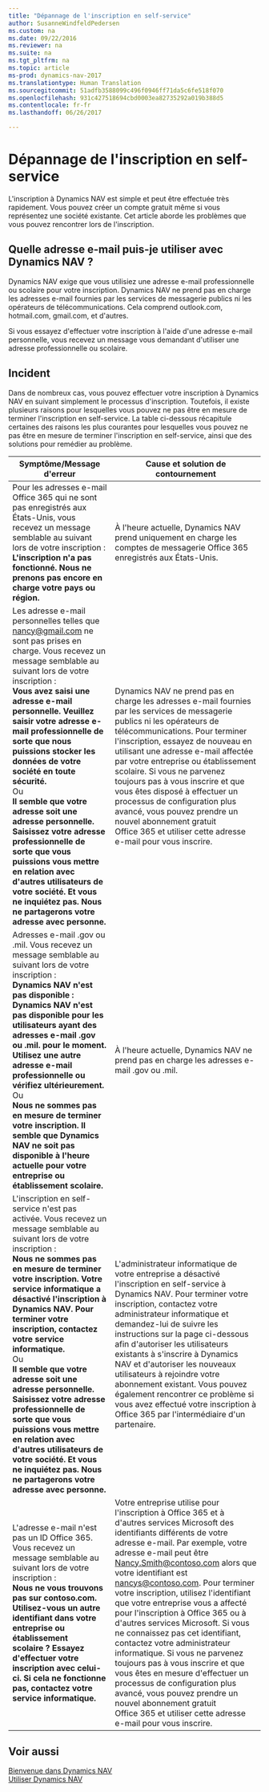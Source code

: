 ```yaml
---
title: "Dépannage de l'inscription en self-service"
author: SusanneWindfeldPedersen
ms.custom: na
ms.date: 09/22/2016
ms.reviewer: na
ms.suite: na
ms.tgt_pltfrm: na
ms.topic: article
ms-prod: dynamics-nav-2017
ms.translationtype: Human Translation
ms.sourcegitcommit: 51adfb3588099c496f0946ff71da5c6fe518f070
ms.openlocfilehash: 931c427518694cbd0003ea82735292a019b388d5
ms.contentlocale: fr-fr
ms.lasthandoff: 06/26/2017

---
```


# <a name="troubleshooting-self-service-sign-up"></a>Dépannage de l'inscription en self-service
L'inscription à Dynamics NAV est simple et peut être effectuée très rapidement. Vous pouvez créer un compte gratuit même si vous représentez une société existante. Cet article aborde les problèmes que vous pouvez rencontrer lors de l'inscription.

## <a name="what-email-address-can-i-use-with-dynamics-nav"></a>Quelle adresse e-mail puis-je utiliser avec Dynamics NAV ?
Dynamics NAV exige que vous utilisiez une adresse e-mail professionnelle ou scolaire pour votre inscription. Dynamics NAV ne prend pas en charge les adresses e-mail fournies par les services de messagerie publics ni les opérateurs de télécommunications. Cela comprend outlook.com, hotmail.com, gmail.com, et d'autres.

Si vous essayez d'effectuer votre inscription à l'aide d'une adresse e-mail personnelle, vous recevez un message vous demandant d'utiliser une adresse professionnelle ou scolaire.

## <a name="troubleshooting"></a>Incident
Dans de nombreux cas, vous pouvez effectuer votre inscription à Dynamics NAV en suivant simplement le processus d'inscription. Toutefois, il existe plusieurs raisons pour lesquelles vous pouvez ne pas être en mesure de terminer l'inscription en self-service. La table ci-dessous récapitule certaines des raisons les plus courantes pour lesquelles vous pouvez ne pas être en mesure de terminer l'inscription en self-service, ainsi que des solutions pour remédier au problème.

|Symptôme/Message d'erreur                                                                             |Cause et solution de contournement|
|--------------------------------------------------------------------------------------------------|--------------------|
|Pour les adresses e-mail Office 365 qui ne sont pas enregistrés aux États-Unis, vous recevez un message semblable au suivant lors de votre inscription : <br>**L'inscription n'a pas fonctionné. Nous ne prenons pas encore en charge votre pays ou région.**<br> |À l'heure actuelle, Dynamics NAV prend uniquement en charge les comptes de messagerie Office 365 enregistrés aux États-Unis.|
|Les adresse e-mail personnelles telles que nancy@gmail.com ne sont pas prises en charge. Vous recevez un message semblable au suivant lors de votre inscription : <br>**Vous avez saisi une adresse e-mail personnelle. Veuillez saisir votre adresse e-mail professionnelle de sorte que nous puissions stocker les données de votre société en toute sécurité.**<br> Ou <br> **Il semble que votre adresse soit une adresse personnelle. Saisissez votre adresse professionnelle de sorte que vous puissions vous mettre en relation avec d'autres utilisateurs de votre société. Et vous ne inquiétez pas. Nous ne partagerons votre adresse avec personne.** | Dynamics NAV ne prend pas en charge les adresses e-mail fournies par les services de messagerie publics ni les opérateurs de télécommunications. Pour terminer l'inscription, essayez de nouveau en utilisant une adresse e-mail affectée par votre entreprise ou établissement scolaire. Si vous ne parvenez toujours pas à vous inscrire et que vous êtes disposé à effectuer un processus de configuration plus avancé, vous pouvez prendre un nouvel abonnement gratuit Office 365 et utiliser cette adresse e-mail pour vous inscrire.
|Adresses e-mail .gov ou .mil. Vous recevez un message semblable au suivant lors de votre inscription : <br>**Dynamics NAV n'est pas disponible : Dynamics NAV n'est pas disponible pour les utilisateurs ayant des adresses e-mail .gov ou .mil. pour le moment. Utilisez une autre adresse e-mail professionnelle ou vérifiez ultérieurement.** <br>Ou <br>**Nous ne sommes pas en mesure de terminer votre inscription. Il semble que Dynamics NAV ne soit pas disponible à l'heure actuelle pour votre entreprise ou établissement scolaire.**|À l'heure actuelle, Dynamics NAV ne prend pas en charge les adresses e-mail .gov ou .mil.|
|L'inscription en self-service n'est pas activée. Vous recevez un message semblable au suivant lors de votre inscription : <br>**Nous ne sommes pas en mesure de terminer votre inscription. Votre service informatique a désactivé l'inscription à Dynamics NAV. Pour terminer votre inscription, contactez votre service informatique.** <br>Ou <br> **Il semble que votre adresse soit une adresse personnelle. Saisissez votre adresse professionnelle de sorte que vous puissions vous mettre en relation avec d'autres utilisateurs de votre société. Et vous ne inquiétez pas. Nous ne partagerons votre adresse avec personne.**|L'administrateur informatique de votre entreprise a désactivé l'inscription en self-service à Dynamics NAV. Pour terminer votre inscription, contactez votre administrateur informatique et demandez-lui de suivre les instructions sur la page ci-dessous afin d'autoriser les utilisateurs existants à s'inscrire à Dynamics NAV et d'autoriser les nouveaux utilisateurs à rejoindre votre abonnement existant. Vous pouvez également rencontrer ce problème si vous avez effectué votre inscription à Office 365 par l'intermédiaire d'un partenaire.|
|L'adresse e-mail n'est pas un ID Office 365. Vous recevez un message semblable au suivant lors de votre inscription : <br>**Nous ne vous trouvons pas sur contoso.com. Utilisez-vous un autre identifiant dans votre entreprise ou établissement scolaire ? Essayez d'effectuer votre inscription avec celui-ci. Si cela ne fonctionne pas, contactez votre service informatique.**|Votre entreprise utilise pour l'inscription à Office 365 et à d'autres services Microsoft des identifiants différents de votre adresse e-mail. Par exemple, votre adresse e-mail peut être Nancy.Smith@contoso.com alors que votre identifiant est nancys@contoso.com. Pour terminer votre inscription, utilisez l'identifiant que votre entreprise vous a affecté pour l'inscription à Office 365 ou à d'autres services Microsoft. Si vous ne connaissez pas cet identifiant, contactez votre administrateur informatique. Si vous ne parvenez toujours pas à vous inscrire et que vous êtes en mesure d'effectuer un processus de configuration plus avancé, vous pouvez prendre un nouvel abonnement gratuit Office 365 et utiliser cette adresse e-mail pour vous inscrire.|


## <a name="see-also"></a>Voir aussi
[Bienvenue dans Dynamics NAV](across-get-started.md)  
[Utiliser Dynamics NAV](ui-work-product.md)




